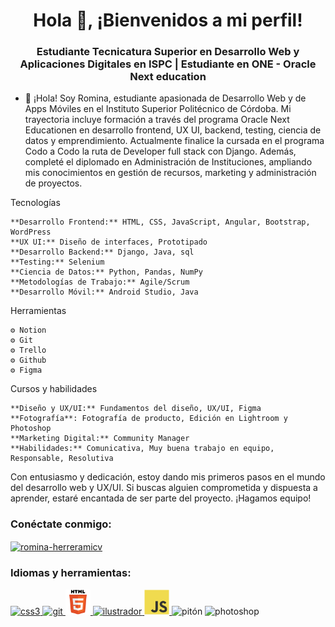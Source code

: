 <h1 align="center">Hola 👋, ¡Bienvenidos a mi perfil!</h1>
<h3 align="center">Estudiante Tecnicatura Superior en Desarrollo Web y Aplicaciones Digitales en ISPC | Estudiante en ONE - Oracle Next education </h3>

- 🌱 
¡Hola! Soy Romina, estudiante apasionada de Desarrollo Web y de Apps Móviles en el Instituto Superior Politécnico de Córdoba. Mi trayectoria incluye formación a través del programa Oracle Next Educationen en desarrollo frontend, UX UI, backend, testing, ciencia de datos y emprendimiento. Actualmente finalice la cursada en el programa Codo a Codo la ruta de Developer full stack con Django. Además, completé el diplomado en Administración de Instituciones, ampliando mis conocimientos en gestión de recursos, marketing y administración de proyectos.

Tecnologías

    **Desarrollo Frontend:** HTML, CSS, JavaScript, Angular, Bootstrap, WordPress
    **UX UI:** Diseño de interfaces, Prototipado
    **Desarrollo Backend:** Django, Java, sql
    **Testing:** Selenium
    **Ciencia de Datos:** Python, Pandas, NumPy
    **Metodologías de Trabajo:** Agile/Scrum
    **Desarrollo Móvil:** Android Studio, Java


Herramientas

    ⚙️ Notion
    ⚙️ Git
    ⚙️ Trello
    ⚙️ Github
    ⚙️ Figma

Cursos y habilidades

    **Diseño y UX/UI:** Fundamentos del diseño, UX/UI, Figma
    **Fotografía**: Fotografía de producto, Edición en Lightroom y Photoshop
    **Marketing Digital:** Community Manager
    **Habilidades:** Comunicativa, Muy buena trabajo en equipo, Responsable, Resolutiva

Con entusiasmo y dedicación, estoy dando mis primeros pasos en el mundo del desarrollo web y UX/UI. Si buscas alguien comprometida y dispuesta a aprender, estaré encantada de ser parte del proyecto. ¡Hagamos equipo!  



<h3 align="left">Conéctate conmigo:</h3>
<p< **¡Mi correo electrónico es romina-herrera@hotmail.com!**
<p align="left">
<a href="https://linkedin.com/in/romina-herreramicv" target="blank" ><img align="center" src="https://raw.githubusercontent.com/rahuldkjain/github-profile-readme-generator/master/src/images/icons/Social/linked-in-alt.svg" alt ="romina-herreramicv"height="30" width="40" /></a>
</p>

<h3 align="left">Idiomas y herramientas:</h3>
<p align="left"> <a href="https://www.w3schools.com/css/" target="_blank" rel="noreferrer"> <img src="https://upload.wikimedia.org/wikipedia/commons/d/d5/CSS3_logo_and_wordmark.svg" alt="css3" width="40" height="40"/> </a> <a href="https:// git-scm.com/" target="_blank" rel="noreferrer"> <img src="https://www.vectorlogo.zone/logos/git-scm/git-scm-icon.svg" alt=" git" width="40" height="40"/> </a> <a href="https://www.w3.org/html/" target="_blank" rel="noreferrer"> <img src ="https://raw.githubusercontent.com/devicons/devicon/master/icons/html5/html5-original-wordmark.svg" alt="html5" width="40" height="40"/> </a> <a href="https:// www.adobe.com/in/products/illustrator.html" target="_blank" rel="noreferrer"> <img src="https://www.vectorlogo.zone/logos/adobe_illustrator/adobe_illustrator-icon.svg" alt="ilustrador" width="40"height="40"/> </a> <a href="https://developer.mozilla.org/en-US/docs/Web/JavaScript" target="_blank " rel="noreferrer"> <img src="https://raw.githubusercontent.com/devicons/devicon/master/icons/javascript/javascript-original.svg" alt="javascript" width="40"height="40"/> </a> <img src="https://upload.wikimedia.org/wikipedia/commons/c/c3/Python-logo-notext.svg" alt= "pitón" width="40"height="40"/> </a> <img src="https://upload.wikimedia.org/wikipedia/commons/thumb/a/af/Adobe_Photoshop_CC_icon.svg/800px-Adobe_Photoshop_CC_icon.svg.png" alt="photoshop" width=" 40" height="40"/>
